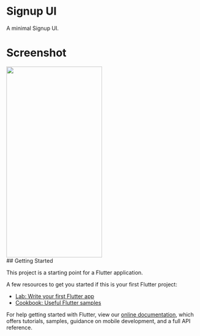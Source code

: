 # Signup UI

A minimal Signup UI.

# Screenshot
<div>
<img src="https://github.com/s4nk37/Signup-Minimal-Flutter/blob/master/ss.png" height="500px" width="250px">
</div>
## Getting Started

This project is a starting point for a Flutter application.

A few resources to get you started if this is your first Flutter project:

- [Lab: Write your first Flutter app](https://flutter.dev/docs/get-started/codelab)
- [Cookbook: Useful Flutter samples](https://flutter.dev/docs/cookbook)

For help getting started with Flutter, view our
[online documentation](https://flutter.dev/docs), which offers tutorials,
samples, guidance on mobile development, and a full API reference.
